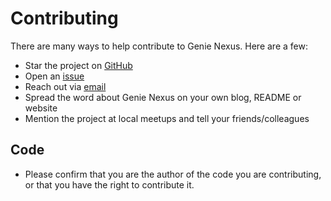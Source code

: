 # Contributing

There are many ways to help contribute to Genie Nexus. Here are a few:

- Star the project on [GitHub](https://github.com/danships/genie-nexus)
- Open an [issue](https://www.github.com/danships/genie-nexus/issues)
- Reach out via [email](mailto:dan@gnxs.io)
- Spread the word about Genie Nexus on your own blog, README or website
- Mention the project at local meetups and tell your friends/colleagues

## Code

- Please confirm that you are the author of the code you are contributing, or that you have the right to contribute it.
